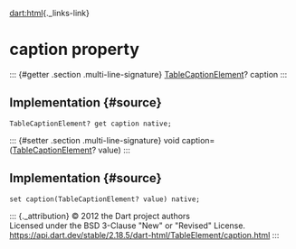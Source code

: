 [dart:html](../../dart-html/dart-html-library){._links-link}

caption property
================

::: {#getter .section .multi-line-signature}
[TableCaptionElement](../tablecaptionelement-class)? caption
:::

Implementation {#source}
--------------

``` {.language-dart data-language="dart"}
TableCaptionElement? get caption native;
```

::: {#setter .section .multi-line-signature}
void caption=([TableCaptionElement](../tablecaptionelement-class)?
value)
:::

Implementation {#source}
--------------

``` {.language-dart data-language="dart"}
set caption(TableCaptionElement? value) native;
```

::: {._attribution}
© 2012 the Dart project authors\
Licensed under the BSD 3-Clause \"New\" or \"Revised\" License.\
<https://api.dart.dev/stable/2.18.5/dart-html/TableElement/caption.html>
:::
